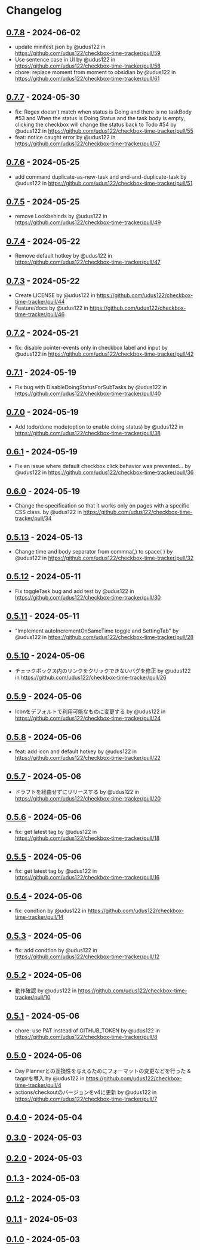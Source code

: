 # Changelog

## [0.7.8](https://github.com/udus122/checkbox-time-tracker/compare/0.7.7...0.7.8) - 2024-06-02
- update minifest.json by @udus122 in https://github.com/udus122/checkbox-time-tracker/pull/59
- Use sentence case in UI by @udus122 in https://github.com/udus122/checkbox-time-tracker/pull/58
- chore: replace moment from moment to obsidian by @udus122 in https://github.com/udus122/checkbox-time-tracker/pull/61

## [0.7.7](https://github.com/udus122/checkbox-time-tracker/compare/0.7.6...0.7.7) - 2024-05-30
- fix: Regex doesn't match when status is Doing and there is no taskBody #53 and When the status is Doing Status and the task body is empty, clicking the checkbox will change the status back to Todo #54 by @udus122 in https://github.com/udus122/checkbox-time-tracker/pull/55
- feat: notice caught error by @udus122 in https://github.com/udus122/checkbox-time-tracker/pull/57

## [0.7.6](https://github.com/udus122/checkbox-time-tracker/compare/0.7.5...0.7.6) - 2024-05-25
- add command duplicate-as-new-task and end-and-duplicate-task by @udus122 in https://github.com/udus122/checkbox-time-tracker/pull/51

## [0.7.5](https://github.com/udus122/checkbox-time-tracker/compare/0.7.4...0.7.5) - 2024-05-25
- remove Lookbehinds by @udus122 in https://github.com/udus122/checkbox-time-tracker/pull/49

## [0.7.4](https://github.com/udus122/checkbox-time-tracker/compare/0.7.3...0.7.4) - 2024-05-22
- Remove default hotkey by @udus122 in https://github.com/udus122/checkbox-time-tracker/pull/47

## [0.7.3](https://github.com/udus122/checkbox-time-tracker/compare/0.7.2...0.7.3) - 2024-05-22
- Create LICENSE by @udus122 in https://github.com/udus122/checkbox-time-tracker/pull/44
- Feature/docs by @udus122 in https://github.com/udus122/checkbox-time-tracker/pull/46

## [0.7.2](https://github.com/udus122/checkbox-time-tracker/compare/0.7.1...0.7.2) - 2024-05-21
- fix: disable pointer-events only in checkbox label and input by @udus122 in https://github.com/udus122/checkbox-time-tracker/pull/42

## [0.7.1](https://github.com/udus122/checkbox-time-tracker/compare/0.7.0...0.7.1) - 2024-05-19
- Fix bug with DisableDoingStatusForSubTasks by @udus122 in https://github.com/udus122/checkbox-time-tracker/pull/40

## [0.7.0](https://github.com/udus122/checkbox-time-tracker/compare/0.6.1...0.7.0) - 2024-05-19
- Add todo/done mode(option to enable doing status) by @udus122 in https://github.com/udus122/checkbox-time-tracker/pull/38

## [0.6.1](https://github.com/udus122/checkbox-time-tracker/compare/0.6.0...0.6.1) - 2024-05-19
- Fix an issue where default checkbox click behavior was prevented… by @udus122 in https://github.com/udus122/checkbox-time-tracker/pull/36

## [0.6.0](https://github.com/udus122/checkbox-time-tracker/compare/0.5.13...0.6.0) - 2024-05-19
- Change the specification so that it works only on pages with a specific CSS class. by @udus122 in https://github.com/udus122/checkbox-time-tracker/pull/34

## [0.5.13](https://github.com/udus122/checkbox-time-tracker/compare/0.5.12...0.5.13) - 2024-05-13
- Change time and body separator from commna(,) to space( ) by @udus122 in https://github.com/udus122/checkbox-time-tracker/pull/32

## [0.5.12](https://github.com/udus122/checkbox-time-tracker/compare/0.5.11...0.5.12) - 2024-05-11
- Fix toggleTask bug and add test by @udus122 in https://github.com/udus122/checkbox-time-tracker/pull/30

## [0.5.11](https://github.com/udus122/checkbox-time-tracker/compare/0.5.10...0.5.11) - 2024-05-11
- "Implement autoIncrementOnSameTime toggle and SettingTab" by @udus122 in https://github.com/udus122/checkbox-time-tracker/pull/28

## [0.5.10](https://github.com/udus122/checkbox-time-tracker/compare/0.5.9...0.5.10) - 2024-05-06
- チェックボックス内のリンクをクリックできないバグを修正 by @udus122 in https://github.com/udus122/checkbox-time-tracker/pull/26

## [0.5.9](https://github.com/udus122/checkbox-time-tracker/compare/0.5.8...0.5.9) - 2024-05-06
- Iconをデフォルトで利用可能なものに変更する by @udus122 in https://github.com/udus122/checkbox-time-tracker/pull/24

## [0.5.8](https://github.com/udus122/checkbox-time-tracker/compare/0.5.7...0.5.8) - 2024-05-06
- feat: add icon and default hotkey by @udus122 in https://github.com/udus122/checkbox-time-tracker/pull/22

## [0.5.7](https://github.com/udus122/checkbox-time-tracker/compare/0.5.6...0.5.7) - 2024-05-06
- ドラフトを経由せずにリリースする by @udus122 in https://github.com/udus122/checkbox-time-tracker/pull/20

## [0.5.6](https://github.com/udus122/checkbox-time-tracker/compare/0.5.5...0.5.6) - 2024-05-06
- fix: get latest tag by @udus122 in https://github.com/udus122/checkbox-time-tracker/pull/18

## [0.5.5](https://github.com/udus122/checkbox-time-tracker/compare/0.5.4...0.5.5) - 2024-05-06
- fix: get latest tag by @udus122 in https://github.com/udus122/checkbox-time-tracker/pull/16

## [0.5.4](https://github.com/udus122/checkbox-time-tracker/compare/0.5.3...0.5.4) - 2024-05-06
- fix: condtion by @udus122 in https://github.com/udus122/checkbox-time-tracker/pull/14

## [0.5.3](https://github.com/udus122/checkbox-time-tracker/compare/0.5.2...0.5.3) - 2024-05-06
- fix: add condtion by @udus122 in https://github.com/udus122/checkbox-time-tracker/pull/12

## [0.5.2](https://github.com/udus122/checkbox-time-tracker/compare/0.5.1...0.5.2) - 2024-05-06
- 動作確認 by @udus122 in https://github.com/udus122/checkbox-time-tracker/pull/10

## [0.5.1](https://github.com/udus122/checkbox-time-tracker/compare/0.5.0...0.5.1) - 2024-05-06
- chore: use PAT instead of GITHUB_TOKEN by @udus122 in https://github.com/udus122/checkbox-time-tracker/pull/8

## [0.5.0](https://github.com/udus122/checkbox-time-tracker/compare/0.4.0...0.5.0) - 2024-05-06
- Day Plannerとの互換性を与えるためにフォーマットの変更などを行った & tagprを導入 by @udus122 in https://github.com/udus122/checkbox-time-tracker/pull/4
- actions/checkoutのバージョンをv4に更新 by @udus122 in https://github.com/udus122/checkbox-time-tracker/pull/7

## [0.4.0](https://github.com/udus122/checkbox-time-tracker/compare/0.4.0...0.4.0) - 2024-05-04

## [0.3.0](https://github.com/udus122/checkbox-time-tracker/compare/0.4.0...0.3.0) - 2024-05-03

## [0.2.0](https://github.com/udus122/checkbox-time-tracker/compare/0.4.0...0.2.0) - 2024-05-03

## [0.1.3](https://github.com/udus122/checkbox-time-tracker/compare/0.4.0...0.1.3) - 2024-05-03

## [0.1.2](https://github.com/udus122/checkbox-time-tracker/compare/0.4.0...0.1.2) - 2024-05-03

## [0.1.1](https://github.com/udus122/checkbox-time-tracker/compare/0.4.0...0.1.1) - 2024-05-03

## [0.1.0](https://github.com/udus122/checkbox-time-tracker/compare/0.4.0...0.1.0) - 2024-05-03
